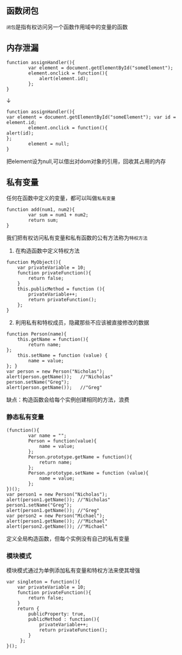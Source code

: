 ## 函数闭包

`闭包`是指有权访问另一个函数作用域中的变量的函数

## 内存泄漏

```
function assignHandler(){
        var element = document.getElementById("someElement");
        element.onclick = function(){
            alert(element.id);
        };
}
```

↓

```
function assignHandler(){
var element = document.getElementById("someElement"); var id = element.id;
        element.onclick = function(){
alert(id);
};
        element = null;
}

```

把element设为null,可以借出对dom对象的引用，回收其占用的内存

## 私有变量

任何在函数中定义的变量，都可以叫做`私有变量`

```
function add(num1, num2){
        var sum = num1 + num2;
        return sum;
}
```

我们把有权访问私有变量和私有函数的公有方法称为`特权方法`

1. 在构造函数中定义特权方法

```
function MyObject(){
    var privateVariable = 10;
    function privateFunction(){
        return false;
    }
    this.publicMethod = function (){
        privateVariable++;
        return privateFunction();
    };
}
```

2. 利用私有和特权成员，隐藏那些不应该被直接修改的数据

```
function Person(name){
    this.getName = function(){
        return name;
};
    this.setName = function (value) {
        name = value;
}; }
var person = new Person("Nicholas");
alert(person.getName());   //"Nicholas"
person.setName("Greg");
alert(person.getName());   //"Greg"
```

缺点：构造函数会给每个实例创建相同的方法，浪费

### 静态私有变量

```
(function(){
        var name = "";
        Person = function(value){
            name = value;
        };
        Person.prototype.getName = function(){
            return name;
        };
        Person.prototype.setName = function (value){
            name = value;
        };
})();
var person1 = new Person("Nicholas");
alert(person1.getName()); //"Nicholas" 
person1.setName("Greg"); 
alert(person1.getName()); //"Greg"
var person2 = new Person("Michael");
alert(person1.getName()); //"Michael"
alert(person2.getName()); //"Michael"
```

定义全局构造函数，但每个实例没有自己的私有变量

### 模块模式

模块模式通过为单例添加私有变量和特权方法来使其增强

```
var singleton = function(){
    var privateVariable = 10;
    function privateFunction(){
        return false;
    }
    return {
        publicProperty: true,
        publicMethod : function(){
            privateVariable++;
            return privateFunction();
        }
     }; 
}();
```

